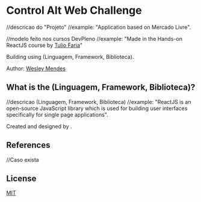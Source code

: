 # Control Alt Web Challenge

//descricao do "Projeto"
//example: "Application based on Mercado Livre".

//modelo feito nos cursos DevPleno
//example: "Made in the Hands-on ReactJS course by [Tulio Faria](https://github.com/tuliofaria)"

Building using (Linguagem, Framework, Biblioteca).

Author: [Wesley Mendes](https://github.com/WesGtoX)

## What is the (Linguagem, Framework, Biblioteca)? ##

//descricao (Linguagem, Framework, Biblioteca)
//example: "ReactJS is an open-source JavaScript library which is used for building user interfaces specifically for single page applications".

Created and designed by []().

## References ##

//Caso exista

## License ##

[MIT](LICENSE)